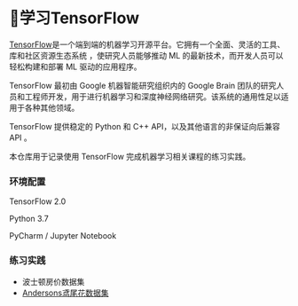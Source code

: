 # 📝学习TensorFlow

[TensorFlow](https://www.tensorflow.org/)是一个端到端的机器学习开源平台。它拥有一个全面、灵活的工具、 库和社区资源生态系统 ，使研究人员能够推动 ML 的最新技术，而开发人员可以轻松构建和部署 ML 驱动的应用程序。

TensorFlow 最初由 Google 机器智能研究组织内的 Google Brain 团队的研究人员和工程师开发，用于进行机器学习和深度神经网络研究。该系统的通用性足以适用于各种其他领域。

TensorFlow 提供稳定的 Python 和 C++ API，以及其他语言的非保证向后兼容 API 。

本仓库用于记录使用 TensorFlow 完成机器学习相关课程的练习实践。

### 环境配置

TensorFlow 2.0

Python 3.7

PyCharm / Jupyter Notebook

### 练习实践

- 波士顿房价数据集
- [Andersons鸢尾花数据集](https://github.com/RobertZuckerberg/Learn_TensorFlow/tree/main/Iris)

